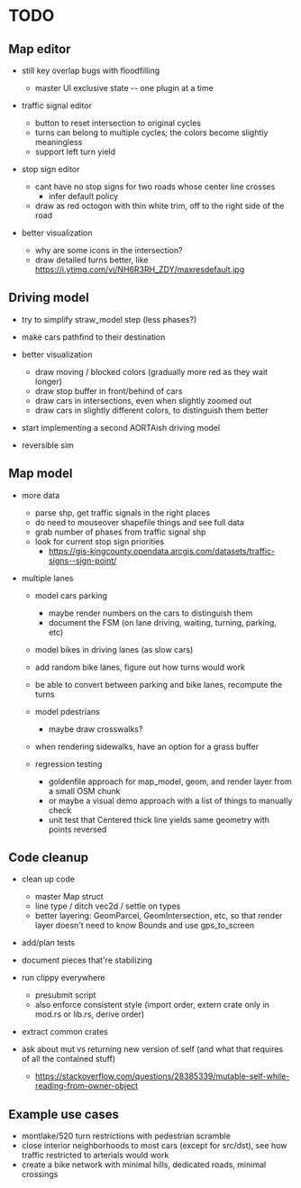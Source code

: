 # TODO

## Map editor

- still key overlap bugs with floodfilling
	- master UI exclusive state -- one plugin at a time

- traffic signal editor
	- button to reset intersection to original cycles
	- turns can belong to multiple cycles; the colors become slightly meaningless
	- support left turn yield

- stop sign editor
	- cant have no stop signs for two roads whose center line crosses
		- infer default policy
	- draw as red octogon with thin white trim, off to the right side of the road

- better visualization
	- why are some icons in the intersection?
	- draw detailed turns better, like https://i.ytimg.com/vi/NH6R3RH_ZDY/maxresdefault.jpg

## Driving model

- try to simplify straw_model step (less phases?)

- make cars pathfind to their destination

- better visualization
	- draw moving / blocked colors (gradually more red as they wait longer)
	- draw stop buffer in front/behind of cars
	- draw cars in intersections, even when slightly zoomed out
	- draw cars in slightly different colors, to distinguish them better

- start implementing a second AORTAish driving model

- reversible sim

## Map model

- more data
	- parse shp, get traffic signals in the right places
	- do need to mouseover shapefile things and see full data
	- grab number of phases from traffic signal shp
	- look for current stop sign priorities
		- https://gis-kingcounty.opendata.arcgis.com/datasets/traffic-signs--sign-point/

- multiple lanes
	- model cars parking
		- maybe render numbers on the cars to distinguish them
		- document the FSM (on lane driving, waiting, turning, parking, etc)
	- model bikes in driving lanes (as slow cars)
	- add random bike lanes, figure out how turns would work
	- be able to convert between parking and bike lanes, recompute the turns
	- model pdestrians
		- maybe draw crosswalks?

	- when rendering sidewalks, have an option for a grass buffer

	- regression testing
		- goldenfile approach for map_model, geom, and render layer from a small OSM chunk
		- or maybe a visual demo approach with a list of things to manually check
		- unit test that Centered thick line yields same geometry with points reversed

## Code cleanup

- clean up code
	- master Map struct
	- line type / ditch vec2d / settle on types
	- better layering: GeomParcel, GeomIntersection, etc, so that render layer doesn't need to know Bounds and use gps_to_screen

- add/plan tests
- document pieces that're stabilizing
- run clippy everywhere
	- presubmit script
	- also enforce consistent style (import order, extern crate only in mod.rs or lib.rs, derive order)
- extract common crates
- ask about mut vs returning new version of self (and what that requires of all the contained stuff)
	- https://stackoverflow.com/questions/28385339/mutable-self-while-reading-from-owner-object

## Example use cases

- montlake/520 turn restrictions with pedestrian scramble
- close interior neighborhoods to most cars (except for src/dst), see how traffic restricted to arterials would work
- create a bike network with minimal hills, dedicated roads, minimal crossings
